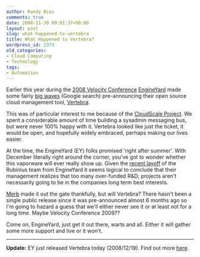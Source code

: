 ```yaml
---
author: Randy Bias
comments: true
date: 2008-11-30 09:01:37+00:00
layout: post
slug: what-happened-to-vertebra
title: What Happened to Vertebra?
wordpress_id: 2373
old_categories:
- Cloud Computing
- Technology
tags:
- Automation
---
```


Earlier this year during the [2008 Velocity Conference](http://en.oreilly.com/velocity2008/public/content/home/) [EngineYard](http://www.engineyard.com) made some fairly [big waves](http://www.google.com/search?client=safari&rls=en-us&q=vertebra+%22engine+yard%22&ie=UTF-8&oe=UTF-8) (Google search) pre-announcing their open source cloud management tool, [Vertebra](http://www.slideshare.net/ezmobius/vertebra).

This was of particular interest to me because of the [CloudScale Project](http://neotactics.com/cloudscale).  We spent a considerable amount of time building a sysadmin messaging bus, but were never 100% happy with it.  Vertebra looked like just the ticket, it would be open, and hopefully widely embraced, perhaps making our lives easier.

At the time, the EngineYard (EY) folks promised 'right after summer'.  With December literally right around the corner, you've got to wonder whether this vaporware will ever really show up.  Given the [recent layoff](http://blog.engineyard.com/2008/11/17/rubinius-past-present-and-future) of the Rubinius team from EngineYard it seems logical to conclude that their management realizes that too many over-funded R&D; projects aren't necessarily going to be in the companies long term best interests.

[Merb](http://merbivore.com/) made it out the gate thankfully, but will Vertebra?  There hasn't been a single public release since it was pre-announced almost 6 months ago so I'm going to hazard a guess that we'll either never see it or at least not for a long time.  Maybe Velocity Conference 2009??

Come on, EngineYard, just get it out there, warts and all.  Either it will gather some more support and live or it won't.



* * *


**Update:**  EY just released Vertebra today (2008/12/19).  Find out more [here](http://neotactics.com/blog/technology/followup-on-vertebra-posting/).
